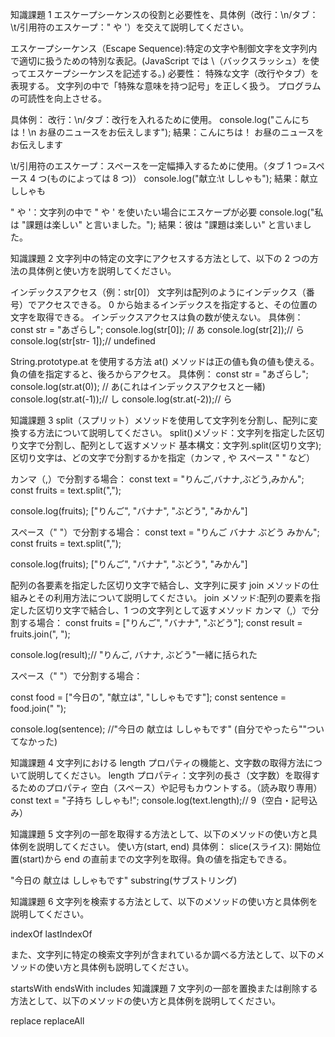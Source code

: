 知識課題 1
エスケープシーケンスの役割と必要性を、具体例（改行：\n/タブ：\t/引用符のエスケープ：\" や \'）を交えて説明してください。

エスケープシーケンス（Escape Sequence):特定の文字や制御文字を文字列内で適切に扱うための特別な表記。(JavaScript では \（バックスラッシュ）を使ってエスケープシーケンスを記述する。)
必要性：
特殊な文字（改行やタブ）を表現する。
文字列の中で「特殊な意味を持つ記号」を正しく扱う。
プログラムの可読性を向上させる。

具体例：
改行：\n/タブ：改行を入れるために使用。
console.log("こんにちは！\n お昼のニュースをお伝えします");
結果：こんにちは！
お昼のニュースをお伝えします

\t/引用符のエスケープ：スペースを一定幅挿入するために使用。（タブ 1 つ=スペース 4 つ(ものによっては 8 つ)）
console.log("献立:\t ししゃも");
結果：献立 ししゃも

\" や \'：文字列の中で " や ' を使いたい場合にエスケープが必要
console.log("私は \"課題は楽しい\" と言いました。");
結果：彼は "課題は楽しい" と言いました。

知識課題 2
文字列中の特定の文字にアクセスする方法として、以下の 2 つの方法の具体例と使い方を説明してください。

インデックスアクセス（例：str[0]）
文字列は配列のようにインデックス（番号）でアクセスできる。
0 から始まるインデックスを指定すると、その位置の文字を取得できる。
インデックスアクセスは負の数が使えない。
具体例：
const str = "あざらし";
console.log(str[0]); // あ
console.log(str[2]);// ら
console.log(str[str- 1]);// undefined

String.prototype.at を使用する方法
at() メソッドは正の値も負の値も使える。
負の値を指定すると、後ろからアクセス。
具体例：
const str = "あざらし";
console.log(str.at(0)); // あ(これはインデックスアクセスと一緒)
console.log(str.at(-1));// し
console.log(str.at(-2));// ら

知識課題 3
split（スプリット）メソッドを使用して文字列を分割し、配列に変換する方法について説明してください。
split()メゾッド：文字列を指定した区切り文字で分割し、配列として返すメソッド
基本構文：文字列.split(区切り文字);
区切り文字は、どの文字で分割するかを指定（カンマ , や スペース " " など）

カンマ（,）で分割する場合：
const text = "りんご,バナナ,ぶどう,みかん";
const fruits = text.split(",");

console.log(fruits); ["りんご", "バナナ", "ぶどう", "みかん"]

スペース（" "）で分割する場合：
const text = "りんご バナナ ぶどう みかん";
const fruits = text.split(",");

console.log(fruits); ["りんご", "バナナ", "ぶどう", "みかん"]

配列の各要素を指定した区切り文字で結合し、文字列に戻す join メソッドの仕組みとその利用方法について説明してください。
join メソッド:配列の要素を指定した区切り文字で結合し、1 つの文字列として返すメソッド
カンマ（,）で分割する場合：
const fruits = ["りんご", "バナナ", "ぶどう"];
const result = fruits.join(", ");

console.log(result);// "りんご, バナナ, ぶどう"一緒に括られた

スペース（" "）で分割する場合：

const food = ["今日の", "献立は", "ししゃもです"];
const sentence = food.join(" ");

console.log(sentence);
//"今日の 献立は ししゃもです" (自分でやったら""ついてなかった)

知識課題 4
文字列における length プロパティの機能と、文字数の取得方法について説明してください。
length プロパティ：文字列の長さ（文字数）を取得するためのプロパティ
空白（スペース）や記号もカウントする。（読み取り専用）
const text = "子持ち ししゃも!";
console.log(text.length);// 9（空白・記号込み）

知識課題 5
文字列の一部を取得する方法として、以下のメソッドの使い方と具体例を説明してください。
使い方(start, end)
具体例：
slice(スライス):
開始位置(start)から end の直前までの文字列を取得。負の値を指定もできる。

"今日の 献立は ししゃもです"
substring(サブストリング)

知識課題 6
文字列を検索する方法として、以下のメソッドの使い方と具体例を説明してください。

indexOf
lastIndexOf

また、文字列に特定の検索文字列が含まれているか調べる方法として、以下のメソッドの使い方と具体例も説明してください。

startsWith
endsWith
includes
知識課題 7
文字列の一部を置換または削除する方法として、以下のメソッドの使い方と具体例を説明してください。

replace
replaceAll
